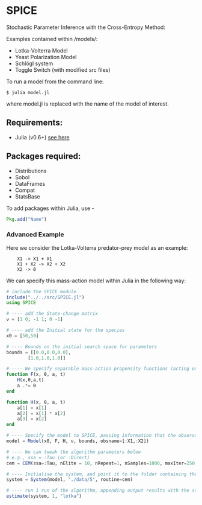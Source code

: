 # SPICE
 Stochastic Parameter Inference with the Cross-Entropy Method:

Examples contained within /models/:
* Lotka-Volterra Model
* Yeast Polarization Model
* Schl&ouml;gl system
* Toggle Switch (with modified src files)

To run a model from the command line:

`$ julia model.jl` 

where model.jl is replaced with the name of the model of interest.

## Requirements:
* Julia (v0.6+) [see here](https://github.com/JuliaLang)

## Packages required:
* Distributions
* Sobol
* DataFrames
* Compat
* StatsBase

To add packages within Julia, use -
```julia
Pkg.add("Name") 
```

### Advanced Example
Here we consider the Lotka-Volterra predator-prey model as an example:

		X1 -> X1 + X1
		X1 + X2 -> X2 + X2
		X2 -> 0

We can specify this mass-action model within Julia in the following way:

```julia
# include the SPICE module
include("../../src/SPICE.jl")
using SPICE

# ---- add the State-change matrix
ν = [1 0; -1 1; 0 -1]

# ---- add the Initial state for the species
x0 = [50,50]

# ---- Bounds on the initial search space for parameters
bounds = [[0.0,0.0,0.0], 
		[1.0,1.0,1.0]]

# ---- We specify separable mass-action propensity functions (acting on species x, parameters θ, propensity vector a, time t)
function F(x, θ, a, t)
    H(x,θ,a,t)
    a .*= θ
end

function H(x, θ, a, t)
    a[1] = x[1]
    a[2] = x[1] * x[2]
    a[3] = x[2]
end

# ---- Specify the model to SPICE, passing information that the observables in the data are called X1 and X2.
model = Model(x0, F, H, ν, bounds, obsname=[:X1,:X2])

# ---- We can tweak the algorithm parameters below
# e.g., ssa = :Tau (or :Direct)
cem = CEM(ssa=:Tau, nElite = 10, nRepeat=1, nSamples=1000, maxIter=250, mSamples=20000, shoot=true, splitting=false, tauOpt=TauOpt(ϵ=0.1))

# ---- Initialise the system, and point it to the folder containing the data
system = System(model, "./data/5", routine=cem)

# ---- run 1 run of the algorithm, appending output results with the string "lotka"
estimate(system, 1, "lotka")
```
